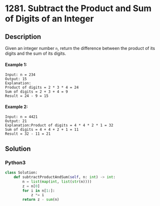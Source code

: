 # 1281. Subtract the Product and Sum of Digits of an Integer

## Description
Given an integer number `n`, return the difference between the product of its digits and the sum of its digits.

#### Example 1:
```
Input: n = 234
Output: 15 
Explanation: 
Product of digits = 2 * 3 * 4 = 24 
Sum of digits = 2 + 3 + 4 = 9 
Result = 24 - 9 = 15
```

#### Example 2:
```
Input: n = 4421
Output: 21
Explanation:Product of digits = 4 * 4 * 2 * 1 = 32 
Sum of digits = 4 + 4 + 2 + 1 = 11 
Result = 32 - 11 = 21
```


## Solution

### Python3
```python
class Solution:
    def subtractProductAndSum(self, n: int) -> int:
        n = list(map(int, list(str(n))))
        z = n[0]
        for i in n[1:]:
            z *= i
        return z - sum(n)
```